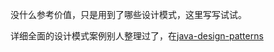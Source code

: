 没什么参考价值，只是用到了哪些设计模式，这里写写试试。

详细全面的设计模式案例别人整理过了，在[java-design-patterns](http://java-design-patterns.com/)